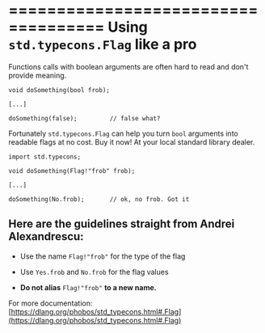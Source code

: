 ====================================
Using `std.typecons.Flag` like a pro
====================================

Functions calls with boolean arguments are often hard to read and don't provide meaning.

```
void doSomething(bool frob);

[...]

doSomething(false);         // false what?
```

Fortunately `std.typecons.Flag` can help you turn `bool` arguments into readable flags at no cost.
Buy it now! At your local standard library dealer.


```
import std.typecons;

void doSomething(Flag!"frob" frob);

[...]

doSomething(No.frob);       // ok, no frob. Got it
```



## Here are the guidelines straight from Andrei Alexandrescu:

- Use the name `Flag!"frob"` for the type of the flag

- Use `Yes.frob` and `No.frob` for the flag values

- **Do not alias** `Flag!"frob"` **to a new name.**


For more documentation: [https://dlang.org/phobos/std_typecons.html#.Flag](https://dlang.org/phobos/std_typecons.html#.Flag)